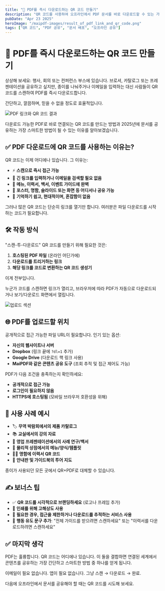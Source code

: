 ```yaml
---
title: "📲 PDF를 즉시 다운로드하는 QR 코드 만들기"
description: "QR 코드를 사용하여 오프라인에서 PDF 문서를 바로 다운로드할 수 있는 가장 빠른 방법을 알아보세요."
pubDate: "Apr 23 2025"
heroImage: "/maipdf-images/result_of_pdf_link_and_qr_code.png"
tags: ["QR 코드", "PDF 공유", "문서 배포", "오프라인 공유"]
---
```


# 📲 PDF를 즉시 다운로드하는 QR 코드 만들기

<div class="intro-panel">
  <p>상상해 보세요: 행사, 회의 또는 컨퍼런스 부스에 있습니다. 브로셔, 카탈로그 또는 프레젠테이션을 공유하고 싶지만, 종이를 나눠주거나 이메일을 입력하는 대신 사람들이 QR 코드를 스캔하여 PDF를 즉시 다운로드합니다.</p>
  <p>간단하고, 깔끔하며, 믿을 수 없을 정도로 효율적입니다.</p>
</div>

![PDF 링크와 QR 코드 결과](/maipdf-images/result_of_pdf_link_and_qr_code.png)

다운로드 가능한 PDF로 바로 연결되는 QR 코드를 만드는 방법과 2025년에 문서를 공유하는 가장 스마트한 방법이 될 수 있는 이유를 알아보겠습니다.

## ✅ PDF 다운로드에 QR 코드를 사용하는 이유는?

QR 코드는 이제 어디에나 있습니다. 그 이유는:

- ⚡ **스캔으로 즉시 접근 가능**
- 📱 **긴 링크를 입력하거나 이메일을 검색할 필요 없음**
- 🧾 **메뉴, 이력서, 백서, 이벤트 가이드에 완벽**
- 🔗 **포스터, 명함, 슬라이드 또는 화면 등 어디서나 공유 가능**
- 🧠 **기억하기 쉽고, 현대적이며, 혼잡함이 없음**

그러나 많은 QR 코드는 단순히 링크를 열기만 합니다. 여러분은 파일 다운로드를 시작하는 코드가 필요합니다.

## 🛠 작동 방식

"스캔-투-다운로드" QR 코드를 만들기 위해 필요한 것은:

1. **호스팅된 PDF 파일** (온라인 어딘가에)
2. **다운로드를 트리거하는 링크**
3. **해당 링크를 코드로 변환하는 QR 코드 생성기**

이게 전부입니다.

누군가 코드를 스캔하면 링크가 열리고, 브라우저에 따라 PDF가 자동으로 다운로드되거나 보기/다운로드 화면에서 열립니다.

![업로드 섹션](/maipdf-images/upload_section.png)

## 🌐 PDF를 업로드할 위치

공개적으로 접근 가능한 파일 URL이 필요합니다. 인기 있는 옵션:

- **자신의 웹사이트나 서버**
- **Dropbox** (링크 끝에 `?dl=1` 추가)
- **Google Drive** (다운로드 핵 링크 사용)
- **MaiPDF와 같은 콘텐츠 공유 도구** (조회 추적 및 접근 제어도 가능)

PDF가 다음 조건을 충족하는지 확인하세요:

- **공개적으로 접근 가능**
- **로그인이 필요하지 않음**
- **HTTPS에 호스팅됨** (모바일 브라우저 호환성을 위해)

## 🎯 사용 사례 예시

- 🏷 **무역 박람회에서의 제품 카탈로그**
- 📚 **교실에서의 강의 자료**
- 🧠 **영업 프레젠테이션에서의 사례 연구/백서**
- 📄 **물리적 상점에서의 메뉴/양식/템플릿**
- 👩‍💼 **명함에 이력서 QR 코드**
- 📍 **안내판 및 가이드북의 투어 지도**

종이가 사용되던 모든 곳에서 QR+PDF로 대체할 수 있습니다.

## ✍️ 보너스 팁

- ✅ **QR 코드를 시각적으로 브랜딩하세요** (로고나 프레임 추가)
- 📏 **인쇄를 위해 고해상도 사용**
- 🔐 **필요한 경우, 접근을 제한하거나 다운로드를 추적하는 서비스 사용**
- 🎯 **행동 유도 문구 추가**: "전체 가이드를 받으려면 스캔하세요" 또는 "이력서를 다운로드하려면 스캔하세요"

## ✅ 마지막 생각

PDF는 훌륭합니다. QR 코드는 어디에나 있습니다. 이 둘을 결합하면 연결된 세계에서 콘텐츠를 공유하는 가장 간단하고 스마트한 방법 중 하나를 얻게 됩니다.

이메일이 필요 없습니다.
앱이 필요 없습니다.
그냥 스캔 → 다운로드 → 완료.

다음에 오프라인에서 문서를 공유해야 할 때는 QR 코드를 시도해 보세요.